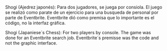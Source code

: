Shogi (Ajedrez japonés):
Para dos jugadores, se juega por consiola.
El juego se  realizó como parate de un ejercicio para una busqueda de personal por parte de Eventbrite. 
Eventbrite dió como premisa que lo importante es el código, no la interfaz gráfica.

Shogi (Japaniese´s Chess):
For two players by console.
The game was done for an Eventbrite search job. 
Eventbrite´s premisse was the code and not the graphic interface.
